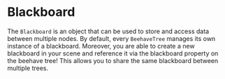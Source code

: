 # Blackboard
The `Blackboard` is an object that can be used to store and access data between multiple nodes. By default, every `BeehaveTree` manages its own instance of a blackboard. Moreover, you are able to create a new blackboard in your scene and reference it via the blackboard property on the beehave tree! This allows you to share the same blackboard between multiple trees.

